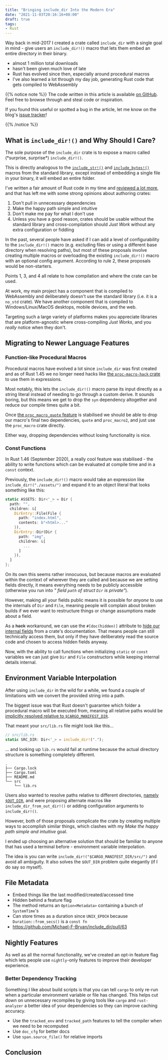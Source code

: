 ```yaml
---
title: "Bringing include_dir Into the Modern Era"
date: "2021-11-03T20:16:16+08:00"
draft: true
tags:
- Rust
---
```


Way back in mid-2017 I created a crate called `include_dir` with a single goal
in mind - give users an `include_dir!()` macro that lets them embed an entire
directory in their binary.

- almost 1 million total downloads
- hasn't been given much love of late
- Rust has evolved since then, especially around procedural macros
- I've also learned a lot through my day job, generating Rust code that gets
  compiled to WebAssembly

{{% notice note %}}
The code written in this article is available [on GitHub][repo]. Feel free to
browse through and steal code or inspiration.

If you found this useful or spotted a bug in the article, let me know on the
blog's [issue tracker][issue]!

[repo]: https://github.com/Michael-F-Bryan/include_dir
[issue]: https://github.com/Michael-F-Bryan/adventures.michaelfbryan.com/issues
{{% /notice %}}

## What is `include_dir!()` and Why Should I Care?

The sole purpose of the `include_dir` crate is to expose a macro called
(\*surprise, surprise\*) `include_dir!()`.

This is directly analogous to the [`include_str!()`][include-str] and
[`include_bytes!()`][include-bytes] macros from the standard library, except
instead of embedding a single file in your binary, it will embed an entire
folder.

I've written a fair amount of Rust code in my time and [reviewed a lot
more][u.rl.o], and that has left me with some strong opinions about authoring
crates:

1. Don't pull in unnecessary dependencies
2. Make the happy path simple and intuitive
3. Don't make me pay for what I don't use
4. Unless you have a good reason, crates should be usable without the standard
   library and cross-compilation should *Just Work* without any extra
   configuration or fiddling

In the past, several people have asked if I can add a level of configurability
to the `include_dir!()` macro (e.g. excluding files or using a different base
directory when resolving paths), but most of these proposals involve creating
multiple macros or overloading the existing `include_dir!()` macro with an
optional config argument. According to rule 2, these proposals would be
non-starters.

Points 1, 3, and 4 all relate to how compilation and where the crate can be
used.

At work, my main project has a component that is compiled to WebAssembly and
deliberately doesn't use the standard library (i.e. it is a `no_std` crate).
We have another component that is compiled to Windows/Linux/MacOS desktops,
mobile devices, and the web.

Targeting such a large variety of platforms makes you appreciate libraries that
are platform-agnostic where cross-compiling *Just Works*, and you *really*
notice when they don't.

## Migrating to Newer Language Features

### Function-like Procedural Macros

Procedural macros have evolved a lot since `include_dir` was first created and
as of Rust 1.45 we no longer need hacks like [the `proc-macro-hack` crate][pmh]
to use them in expressions.

Most notably, this lets the `include_dir!()` macro parse its input directly as
a string literal instead of needing to go through a custom derive. It sounds
boring, but this means we get to drop the `syn` dependency altogether and reduce
our compile times quite a bit.

Once [the `proc_macro_quote` feature][rust-54722] is stabilised we should be
able to drop our macro's final two dependencies, `quote` and `proc_macro2`, and
just use the `proc_macro` crate directly.

Either way, dropping dependencies without losing functionality is nice.

### Const Functions

In Rust 1.46 (September 2020), a really cool feature was stabilised - the
ability to write functions which can be evaluated at compile time and in a
`const` context.

Previously, the `include_dir!()` macro would take an expression like
`include_dir!("./assets/")` and expand it to an object literal that looks
something like this:

```rs
static ASSETS: Dir<'_> = Dir {
  path: "",
  children: &[
    DirEntry::File(File {
      path: "index.html",
      contents: b"<html>..."
    }),
    DirEntry::Dir(Dir {
      path: "img",
      children: &[
        ...
      ]
    }),
  ]
};
```

On its own this seems rather innocuous, but because macros are evaluated within
the context of wherever they are called and because we are setting fields
directly, it means everything needs to be publicly accessible (otherwise you
run into *" field `path` of struct `Dir` is private"*).

However, making all your fields public means it is possible for *anyone* to use
the internals of `Dir` and `File`, meaning people will complain about broken
builds if we ever want to restructure things or change assumptions made about a
field.

As a ~~hack~~ workaround, we can use the `#[doc(hidden)]` attribute to [hide our
internal fields][hide] from a crate's documentation. That means people can still
technically access them, but only if they have deliberately read the source code
and chosen to access hidden fields anyway.

Now, with the ability to call functions when initializing `static` or
`const` variables we can just give `Dir` and `File` constructors while keeping
internal details internal.

## Environment Variable Interpolation

After using `include_dir` in the wild for a while, we found a couple of
limitations with we convert the provided string into a path.

The biggest issue was that Rust doesn't guarantee which folder a procedural
macro will be executed from, meaning all relative paths would be [implicitly
resolved relative to `$CARGO_MANIFEST_DIR`][crate_root_join].

That meant your `src/lib.rs` file might look like this...

```rs
// src/lib.rs
static SRC_DIR: Dir<'_> = include_dir!(".");
```

... and looking up `lib.rs` would fail at runtime because the actual directory
structure is something completely different.

```
.
├── Cargo.lock
├── Cargo.toml
├── README.md
└── src
    └── lib.rs
```

Users also wanted to resolve paths relative to different directories, [namely
`$OUT_DIR`][out-dir], and were proposing alternate macros like
`include_dir_from_out_dir!()` or adding configuration arguments to
`include_dir!()`.

However, both of those proposals complicate the crate by creating multiple ways
to accomplish similar things, which clashes with my *Make the happy path simple
and intuitive* goal.

I ended up choosing an alternative solution that should be familiar to anyone
that has used a terminal before - environment variable interpolation.

The idea is you can write `include_dir!("$CARGO_MANIFEST_DIR/src/")` and avoid
all ambiguity. It also solves the `$OUT_DIR` problem quite elegantly (if I do
say so myself).

## File Metadata

- Embed things like the last modified/created/accessed time
- Hidden behind a feature flag
- The method returns an `Option<Metadata>` containing a bunch of `SystemTime`'s
- Can store times as a duration since `UNIX_EPOCH` because
  `Duration::from_secs()` is a `const fn`
- https://github.com/Michael-F-Bryan/include_dir/pull/63

## Nightly Features

As well as all the normal functionality, we've created an opt-in feature flag
which lets people use `nightly`-only features to improve their developer
experience.

### Better Dependency Tracking

Something I like about build scripts is that you can tell `cargo` to only re-run
when a particular environment variable or file has changed. This helps cut down
on unnecessary recompiles by giving tools like `cargo` and `rust-analyzer` a
better idea of your dependencies so they can improve caching accuracy.

- Use the `tracked_env` and `tracked_path` features to tell the compiler when
  we need to be recomputed
- Use `doc_cfg` for better docs
- Use `span.source_file()` for relative imports

## Conclusion

[include-bytes]: https://doc.rust-lang.org/std/macro.include_bytes.html
[include-str]: https://doc.rust-lang.org/std/macro.include_str.html
[u.rl.o]: https://users.rust-lang.org/u/michael-f-bryan/summary
[pmh]: https://github.com/dtolnay/proc-macro-hack
[literal]: https://docs.rs/proc-macro2/1.0.32/proc_macro2/struct.Literal.html
[rust-54722]: https://github.com/rust-lang/rust/issues/54722
[hide]: https://github.com/Michael-F-Bryan/include_dir/blob/9fb457c1ca618a90b6e6f571c45389af9cdfada5/include_dir/src/file.rs#L7-L12
[crate_root_join]: https://github.com/Michael-F-Bryan/include_dir/blob/9fb457c1ca618a90b6e6f571c45389af9cdfada5/include_dir_impl/src/lib.rs#L22-L24
[out-dir]: https://github.com/Michael-F-Bryan/include_dir/issues/55
